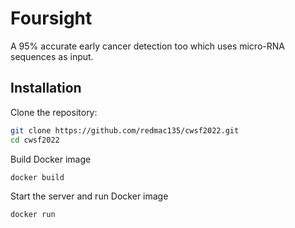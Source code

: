 # Foursight

A 95% accurate early cancer detection too which uses micro-RNA sequences as input.

## Installation

Clone the repository:

```bash
git clone https://github.com/redmac135/cwsf2022.git
cd cwsf2022
```

Build Docker image

```bash
docker build
```

Start the server and run Docker image

```bash
docker run
```
